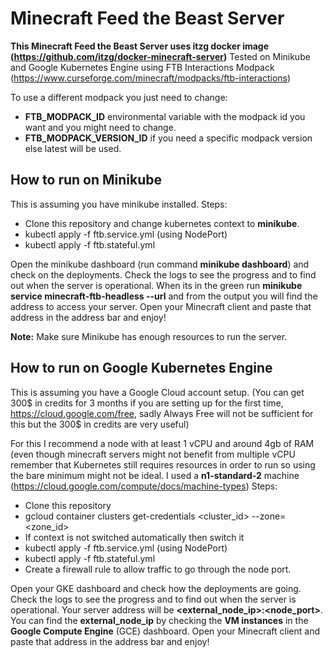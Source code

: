 # Minecraft Feed the Beast Server

**This Minecraft Feed the Beast Server uses itzg docker image (https://github.com/itzg/docker-minecraft-server)**
Tested on Minikube and Google Kubernetes Engine using FTB Interactions Modpack (https://www.curseforge.com/minecraft/modpacks/ftb-interactions)

To use a different modpack you just need to change: 
- **FTB_MODPACK_ID** environmental variable with the modpack id you want and you might need to change.
- **FTB_MODPACK_VERSION_ID** if you need a specific modpack version else latest will be used.

## How to run on Minikube
This is assuming you have minikube installed. 
Steps:
 - Clone this repository and change kubernetes context to **minikube**.
 - kubectl apply -f ftb.service.yml (using NodePort)
 - kubectl apply -f ftb.stateful.yml

Open the minikube dashboard (run command **minikube dashboard**) and check on the deployments. 
Check the logs to see the progress and to find out when the server is operational. 
When its in the green run **minikube service minecraft-ftb-headless --url** and from the output you will find the address to access your server. 
Open your Minecraft client and paste that address in the address bar and enjoy!

**Note:** Make sure Minikube has enough resources to run the server.

## How to run on Google Kubernetes Engine
This is assuming you have a Google Cloud account setup. (You can get 300$ in credits for 3 months if you are setting up for the first time, https://cloud.google.com/free,  sadly Always Free will not be sufficient for this but the 300$ in credits are very useful)

For this I recommend a node with at least 1 vCPU and around 4gb of RAM (even though minecraft servers might not benefit from multiple vCPU remember that Kubernetes still requires resources in order to run so using the bare minimum might not be ideal. I used a **n1-standard-2** machine (https://cloud.google.com/compute/docs/machine-types)
Steps:
 - Clone this repository 
 - gcloud container clusters get-credentials <cluster_id> --zone=<zone_id>
 - If context is not switched automatically then switch it
 - kubectl apply -f ftb.service.yml (using NodePort)
 - kubectl apply -f ftb.stateful.yml
 - Create a firewall rule to allow traffic to go through the node port.
 
 Open your GKE dashboard and check how the deployments are going. 
 Check the logs to see the progress and to find out when the server is operational. 
Your server address will be **<external_node_ip>:<node_port>**. You can find the **external_node_ip** by checking the **VM instances** in the **Google Compute Engine** (GCE) dashboard.
Open your Minecraft client and paste that address in the address bar and enjoy!
